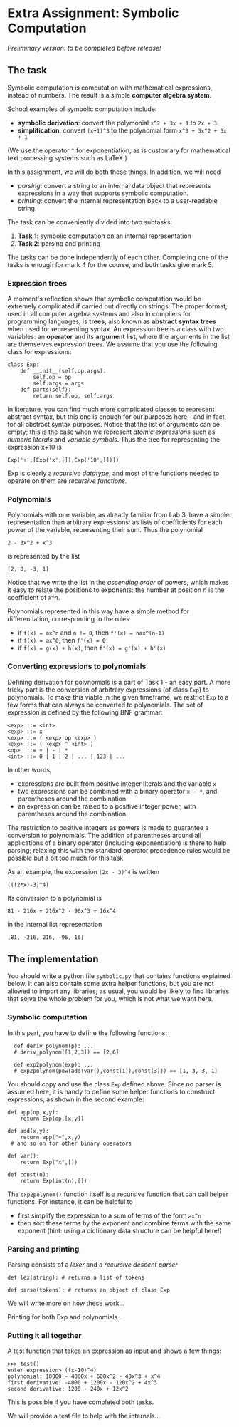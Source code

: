 # Extra Assignment: Symbolic Computation

*Preliminary version: to be completed before release!*

## The task

Symbolic computation is computation with mathematical expressions, instead of numbers. The result is a simple **computer algebra system**.

School examples of symbolic computation include:
- **symbolic derivation**: convert the polymonial `x^2 + 3x + 1` to `2x + 3`
- **simplification**: convert `(x+1)^3` to the polynomial form `x^3 + 3x^2 + 3x + 1`

(We use the operator `^` for exponentiation, as is customary for mathematical text processing systems such as LaTeX.)

In this assignment, we will do both these things. In addition, we will need
- *parsing*: convert a string to an internal data object that represents expressions in a way that supports symbolic computation.
- *printing*: convert the internal representation back to a user-readable string.

The task can be conveniently divided into two subtasks:
1. **Task 1**: symbolic computation on an internal representation
2. **Task 2**: parsing and printing

The tasks can be done independently of each other. Completing one of the tasks is enough for mark 4 for the course, and both tasks give mark 5.


### Expression trees

A moment's reflection shows that symbolic computation would be extremely complicated if carried out directly on strings. The proper format, used in all computer algebra systems and also in compilers for programming languages, is **trees**, also known as **abstract syntax trees** when used for representing syntax.
An expression tree is a class with two variables: an **operator** and its **argument list**, where the arguments in the list are themselves expression trees. We assume that you use the following class for expressions:
```
class Exp:
    def __init__(self,op,args):
        self.op = op
        self.args = args
    def parts(self):
        return self.op, self.args
```
In literature, you can find much more complicated classes to represent abstract syntax, but this one is enough for our purposes here - and in fact, for all abstract syntax purposes. Notice that the list of arguments can be empty; this is the case when we represent *atomic expressions* such as *numeric literals* and *variable symbols*. Thus the tree for representing the expression x+10 is
```
Exp('+',[Exp('x',[]),Exp('10',[])])
```
Exp is clearly a *recursive datatype*, and most of the functions needed to operate on them are *recursive functions*.


### Polynomials

Polynomials with one variable, as already familiar from Lab 3, have a simpler representation than arbitrary expressions: as lists of coefficients for each power of the variable, representing their sum. Thus the polynomial
```
2 - 3x^2 + x^3
```
is represented by the list
```
[2, 0, -3, 1]
```
Notice that we write the list in the *ascending order* of powers, which makes it easy to relate the positions to exponents: the number at position *n* is the coefficient of *x^n*.

Polynomials represented in this way have a simple method for differentiation, corresponding to the rules
- if `f(x) = ax^n` and `n != 0`, then `f'(x) = nax^(n-1)`
- if `f(x) = ax^0`, then `f'(x) = 0`
- if `f(x) = g(x) + h(x)`, then `f'(x) = g'(x) + h'(x)`


### Converting expressions to polynomials

Defining derivation for polynomials is a part of Task 1 - an easy part.
A more tricky part is the conversion of arbitrary expressions (of class `Exp`) to polynomials. To make this viable in the given timeframe, we restrict `Exp` to a few forms that can always be converted to polynomials. The set of expression is defined by the following BNF grammar:
```
<exp> ::= <int>
<exp> ::= x
<exp> ::= ( <exp> op <exp> )
<exp> ::= ( <exp> ^ <int> )
<op>  ::= + | - | *
<int> ::= 0 | 1 | 2 | ... | 123 | ...
```
In other words,
- expressions are built from positive integer literals and the variable `x`
- two expressions can be combined with a binary operator `x - *`, and parentheses around the combination
- an expression can be raised to a positive integer power, with parentheses around the combination

The restriction to positive integers as powers is made to guarantee a conversion to polynomials.
The addition of parentheses around all applications of a binary operator (including exponentiation) is there to help parsing; relaxing this with the standard operator precedence rules would be possible but a bit too much for this task.

As an example, the expression `(2x - 3)^4` is written
```
(((2*x)-3)^4)
```
Its conversion to a polynomial is
```
81 - 216x + 216x^2 - 96x^3 + 16x^4
```
in the internal list representation
```
[81, -216, 216, -96, 16]
```

## The implementation

You should write a python file `symbolic.py` that contains functions explained below. It can also contain some extra helper functions, but you are not allowed to import any libraries; as usual, you would be likely to find libraries that solve the whole problem for you, which is not what we want here.


### Symbolic computation

In this part, you have to define the following functions:
```
  def deriv_polynom(p): ...
  # deriv_polynom([1,2,3]) == [2,6]

  def exp2polynom(exp): ...
  # exp2polynom(pow(add(var(),const(1)),const(3))) == [1, 3, 3, 1]
```
You should copy and use the class `Exp` defined above. Since no parser is assumed here, it is handy to define some helper functions to construct expressions, as shown in the second example:
```
def app(op,x,y):
    return Exp(op,[x,y])

def add(x,y):
    return app("+",x,y)
 # and so on for other binary operators

def var():
    return Exp("x",[])

def const(n):
    return Exp(int(n),[])
```
The `exp2polynom()` function itself is a recursive function that can call helper functions. For instance, it can be helpful to
- first simplify the expression to a sum of terms of the form `ax^n`
- then sort these terms by the exponent and combine terms with the same exponent (hint: using a dictionary data structure can be helpful here!)


### Parsing and printing

Parsing consists of a *lexer* and a *recursive descent parser*
```
def lex(string): # returns a list of tokens

def parse(tokens): # returns an object of class Exp
```
We will write more on how these work...

Printing for both Exp and polynomials...


### Putting it all together

A test function that takes an expression as input and shows a few things:
```
>>> test()
enter expression> ((x-10)^4)
polynomial: 10000 - 4000x + 600x^2 - 40x^3 + x^4
first derivative: -4000 + 1200x - 120x^2 + 4x^3
second derivative: 1200 - 240x + 12x^2
```
This is possible if you have completed both tasks.

We will provide a test file to help with the internals...


